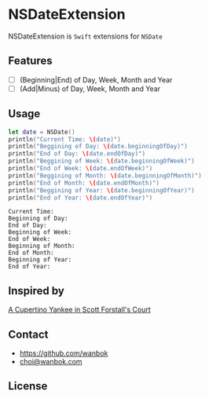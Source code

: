# NSDateExtension

NSDateExtension is `Swift` extensions for `NSDate`

## Features
- [ ] \(Beginning|End) of Day, Week, Month and Year
- [ ] \(Add|Minus) of Day, Week, Month and Year

## Usage

```swift
let date = NSDate()
println("Current Time: \(date)")
println("Beggining of Day: \(date.beginningOfDay)")
println("End of Day: \(date.endOfDay)")
println("Beggining of Week: \(date.beginningOfWeek)")
println("End of Week: \(date.endOfWeek)")
println("Beggining of Month: \(date.beginningOfMonth)")
println("End of Month: \(date.endOfMonth)")
println("Beggining of Year: \(date.beginningOfYear)")
println("End of Year: \(date.endOfYear)")
```

``` Result
Current Time: 
Beginning of Day: 
End of Day: 
Beginning of Week: 
End of Week: 
Beginning of Month: 
End of Month: 
Beginning of Year: 
End of Year: 
```

## Inspired by

[A Cupertino Yankee in Scott Forstall's Court](https://github.com/mattt/CupertinoYankee)

## Contact

- https://github.com/wanbok
- choi@wanbok.com

## License
